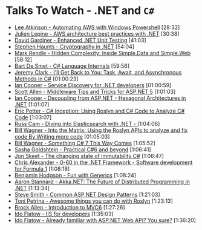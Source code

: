 # Talks To Watch - .NET and `C#`

- [Lee Atkinson - Automating AWS with Windows Powershell](https://www.youtube.com/watch?v=4eoWSCozuxc) [28:32]
- [Julien Lepine - AWS architecture best practices with .NET](https://www.youtube.com/watch?v=evBQ4EXMtOM) [30:38]
- [David Gardiner - Enhanced .NET Unit Testing](https://www.youtube.com/watch?v=cG_lfj8oRGs) [41:03]
- [Stephen Haunts - Cryptography in .NET](https://vimeo.com/160707812) [54:04]
- [Mark Rendle - Hidden Complexity: Inside Simple.Data and Simple.Web](https://vimeo.com/52670823) [58:12]
- [Bart De Smet - C# Language Internals](https://www.youtube.com/watch?v=yzqUut4x2s8)  [59:56]
- [Jeremy Clark - I'll Get Back to You: Task, Await, and Asynchronous Methods in C#](https://vimeo.com/157300741) [01:00:23]
- [Ian Cooper - Service Discovery for .NET developers](https://vimeo.com/155652026) [01:00:59]
- [Scott Allen - Middleware Tips and Tricks for ASP.NET 5](https://vimeo.com/153749266)  [1:01:03]
- [Ian Cooper - Decoupling from ASP.NET - Hexagonal Architectures in .NET](https://vimeo.com/113621145)  [1:01:07]
- [Eric Potter - C# Inception: Using Roslyn and C# Code to Analyze C# Code](https://www.youtube.com/watch?v=30sfiBL3qMo) [1:03:07]
- [Russ Cam - Diving into Elasticsearch with .NET - ](https://www.youtube.com/watch?v=lwMzO8kxQ18) [1:04:06]
- [Bill Wagner - Into the Matrix: Using the Roslyn APIs to analyze and fix code By Writing more code](https://vimeo.com/157297154) [01:05:03]
- [Bill Wagner - Something C# 7 This Way Comes](https://vimeo.com/154708153) [1:05:52]
- [Sasha Goldshtein - Practical C#6 and beyond](https://www.youtube.com/watch?v=trvHicdm_sY) [1:06:41]
- [Jon Skeet - The changing state of immutability C#](https://vimeo.com/153745433)  [1:06:47]
- [Chris Alexander - 0-60 in the .NET Framework - Software development for Formula 1](https://vimeo.com/205533622) [1:08:18]
- [Benjamin Hodgson - Fun with Generics](https://vimeo.com/154564491)  [1:08:24]
- [Aaron Stannard - Akka.NET: The Future of Distributed Programming in .NET](https://vimeo.com/180856571) [1:13:34]
- [Steve Smith - Common ASP.NET Design Patterns](https://www.youtube.com/watch?v=MovvIW_thUs) [1:21:03]
- [Toni Petrina - Awesome things you can do with Roslyn](https://www.youtube.com/watch?v=vTEIgJFUhqY) [1:23:13]
- [Brock Allen - Introduction to MVC6](https://www.youtube.com/watch?v=2yAkadTx_UI) [1:27:26]
- [Ido Flatow - IIS for developers](https://www.youtube.com/watch?v=jg7-WOgdHIY) [1:35:03]
- [Ido Flatow - Already familiar with ASP.NET Web API? You sure?](https://www.youtube.com/watch?v=pYBCoytWGHo) [1:36:20]